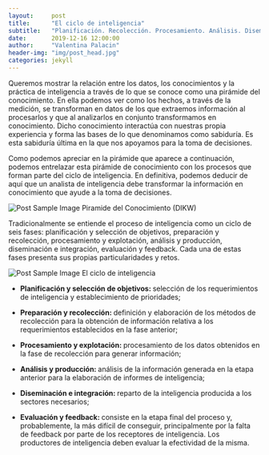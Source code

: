 ```yaml
---
layout:     post
title:      "El ciclo de inteligencia"
subtitle:   "Planificación. Recolección. Procesamiento. Análisis. Diseminación. Evaluación"
date:       2019-12-16 12:00:00
author:     "Valentina Palacin"
header-img: "img/post_head.jpg"
categories: jekyll
---
```


<p>Queremos mostrar la relación entre los datos, los conocimientos y la práctica de inteligencia a través de lo que se conoce como una pirámide del conocimiento. En ella podemos ver como los hechos, a través de la medición, se transforman en datos de los que extraemos información al procesarlos y que al analizarlos en conjunto transformamos en conocimiento. Dicho conocimiento interactúa con nuestras propia experiencia y forma las bases de lo que denominamos como sabiduría. Es esta sabiduría última en la que nos apoyamos para la toma de decisiones.</p>

<p>Como podemos apreciar en la pirámide que aparece a continuación, podemos entrelazar esta pirámide de conocimiento con los procesos que forman parte del ciclo de inteligencia. En definitiva, podemos deducir de aquí que un analista de inteligencia debe transformar la información en conocimiento que ayude a la toma de decisiones.</p>

<img src="{{ site.baseurl }}/img/dkiw.png" class="img-responsive" alt="Post Sample Image">
<span class="caption text-muted">Piramide del Conocimiento (DIKW)</span>

<p>Tradicionalmente se entiende el proceso de inteligencia como un ciclo de seis fases: planificación y selección de objetivos, preparación y recolección, procesamiento y explotación, análisis y producción, diseminación e integración, evaluación y feedback. Cada una de estas fases presenta sus propias particularidades y retos.</p>

<img src="{{ site.baseurl }}/img/ciclo_de_inteligencia.png" class="img-responsive" alt="Post Sample Image">
<span class="caption text-muted">El ciclo de inteligencia</span>

<ul>
	<li><p><strong>Planificación y selección de objetivos: </strong>selección de los requerimientos de inteligencia y establecimiento de prioridades;</p></li>
	<li><p><strong>Preparación y recolección: </strong> definición y elaboración de los métodos de recolección para la obtención de información relativa a los requerimientos establecidos en la fase anterior;</p></li>
	<li><p><strong>Procesamiento y explotación: </strong>procesamiento de los datos obtenidos en la fase de recolección para generar información;</p></li>
	<li><p><strong>Análisis y producción: </strong>análisis de la información generada en la etapa anterior para la elaboración de informes de inteligencia;</p></li>
	<li><p><strong>Diseminación e integración: </strong>reparto de la inteligencia producida a los sectores necesarios;</p></li>
	<li><p><strong>Evaluación y feedback: </strong>consiste en la etapa final del proceso y, probablemente, la más difícil de conseguir, principalmente por la falta de feedback por parte de los receptores de inteligencia. Los productores de inteligencia deben evaluar la efectividad de la misma.</p></li>
</ul>